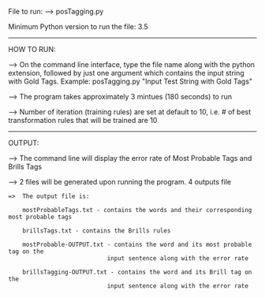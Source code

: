 File to run: 
--> posTagging.py

Minimum Python version to run the file: 3.5


--------------------------------------------------------------------------------------


HOW TO RUN:

--> On the command line interface, type the file name along with the python extension, 
	followed by just one argument which contains the input string with Gold Tags.
	Example: posTagging.py "Input Test String with Gold Tags"

--> The program takes approximately 3 mintues (180 seconds) to run

--> Number of iteration (training rules) are set at default to 10, i.e. 
	# of best transformation rules that will be trained are 10


--------------------------------------------------------------------------------------


OUTPUT:

--> The command line will display the error rate of Most Probable Tags and Brills Tags


--> 2 files will be generated upon running the program.
	4 outputs file
	

	=>  The output file is:
		
		mostProbableTags.txt - contains the words and their corresponding most probable tags

		brillsTags.txt - contains the Brills rules

		mostProbable-OUTPUT.txt - contains the word and its most probable tag on the 
								input sentence along with the error rate

		brillsTagging-OUTPUT.txt - contains the word and its Brill tag on the 
								input sentence along with the error rate